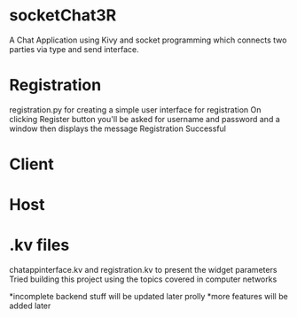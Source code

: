 # socketChat3R
A Chat Application using Kivy and socket programming which connects two parties via type and send interface. 

# Registration
 registration.py for creating a simple user interface for registration
 On clicking Register button you'll be asked for username and password and a window then displays the message
 Registration Successful

# Client

# Host

# .kv files
  chatappinterface.kv and registration.kv to present the widget parameters
Tried building this project using the topics covered in computer networks

*incomplete backend stuff will be updated later prolly
*more features will be added later
